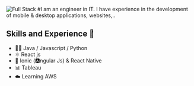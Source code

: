 ![Full Stack](https://github.com/jonathanramirezislas/jonathanramirezislas/blob/main/coding.gif)
#I am an engineer in IT. I have experience in the development of mobile & desktop applications, websites,..
## Skills and Experience  🦄 
- 👨‍💻 Java / Javascript / Python
- ⚛ React js
- 📱 Ionic (🅰️ngular Js) & React Native
- 📊 Tableau
- ☁️ Learning AWS


